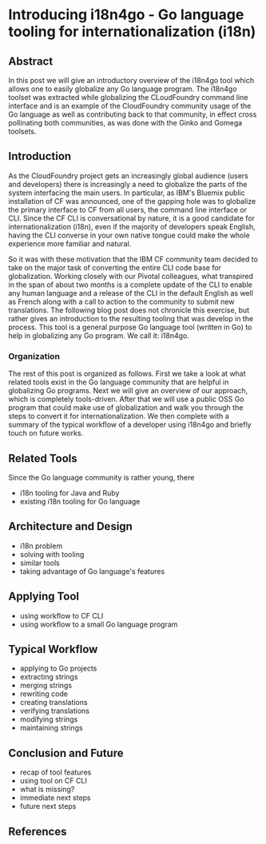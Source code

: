 # Introducing i18n4go - Go language tooling for internationalization (i18n)

## Abstract

In this post we will give an introductory overview of the i18n4go tool which allows one to easily globalize any Go language program. The i18n4go toolset was extracted while globalizing the CLoudFoundry command line interface and is an example of the CloudFoundry community usage of the Go language as well as contributing back to that community, in effect cross pollinating both communities, as was done with the Ginko and Gomega toolsets.

## Introduction
As the CloudFoundry project gets an increasingly global audience (users and developers) there is increasingly a need to globalize the parts of the system interfacing the main users. In particular, as IBM's Bluemix public installation of CF was announced, one of the gapping hole was to globalize the primary interface to CF from all users, the command line interface or CLI. Since the CF CLI is conversational by nature, it is a good candidate for internationalization (i18n), even if the majority of developers speak English, having the CLI converse in your own native tongue could make the whole experience more familiar and natural.

So it was with these motivation that the IBM CF community team decided to take on the major task of converting the entire CLI code base for globalization. Working closely with our Pivotal colleagues, what transpired in the span of about two months is a complete update of the CLI to enable any human language and a release of the CLI in the default English as well as French along with a call to action to the community to submit new translations. The following blog post does not chronicle this exercise, but rather gives an introduction to the resulting tooling that was develop in the process. This tool is a general purpose Go language tool (written in Go) to help in globalizing any Go program. We call it: i18n4go.

### Organization

The rest of this post is organized as follows. First we take a look at what related tools exist in the Go language community that are helpful in globalizing Go programs. Next we will give an overview of our approach, which is completely tools-driven. After that we will use a public OSS Go program that could make use of globalization and walk you through the steps to convert it for internationalization. We then complete with a summary of the typical workflow of a developer using i18n4go and briefly touch on future works.

## Related Tools

Since the Go language community is rather young, there
* i18n tooling for Java and Ruby
* existing i18n tooling for Go language

## Architecture and Design

* i18n problem
* solving with tooling
* similar tools
* taking advantage of Go language's features

## Applying Tool

* using workflow to CF CLI
* using workflow to a small Go language program

## Typical Workflow

* applying to Go projects
* extracting strings
* merging strings
* rewriting code
* creating translations
* verifying translations
* modifying strings
* maintaining strings

## Conclusion and Future

* recap of tool features
* using tool on CF CLI
* what is missing?
* immediate next steps
* future next steps

## References
